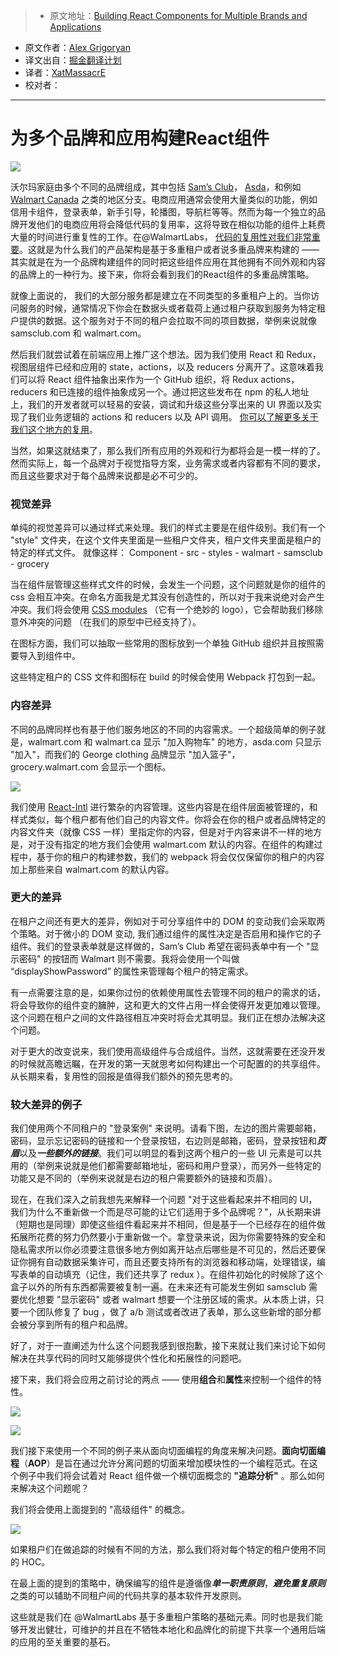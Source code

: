 > * 原文地址：[Building React Components for Multiple Brands and Applications](https://medium.com/walmartlabs/building-react-components-for-multiple-brands-and-applications-7e9157a39db4#.7tbsp6vsz)
* 原文作者：[Alex Grigoryan](https://medium.com/@lexgrigoryan)
* 译文出自：[掘金翻译计划](https://github.com/xitu/gold-miner)
* 译者：[XatMassacrE](https://github.com/XatMassacrE) 
* 校对者：

---

# 为多个品牌和应用构建React组件

![](https://cdn-images-1.medium.com/max/1600/1*7bG_2QAIOzbKNeesEkkTzg.png)

沃尔玛家庭由多个不同的品牌组成，其中包括 [Sam’s Club](https://www.samsclub.com/)， [Asda](http://www.asda.com/)，和例如 [Walmart Canada](http://www.walmart.ca/en) 之类的地区分支。电商应用通常会使用大量类似的功能，例如信用卡组件，登录表单，新手引导，轮播图，导航栏等等。然而为每一个独立的品牌开发他们的电商应用将会降低代码的复用率，这将导致在相似功能的组件上耗费大量的时间进行重复性的工作。在@WalmartLabs， [代码的复用性对我们非常重要](https://medium.com/walmartlabs/how-to-achieve-reusability-with-react-components-81edeb7fb0e0#.arwumefxh)。这就是为什么我们的产品架构是基于多重租户或者说多重品牌来构建的 —— 其实就是在为一个品牌构建组件的同时把这些组件应用在其他拥有不同外观和内容的品牌上的一种行为。接下来，你将会看到我们的React组件的多重品牌策略。

就像上面说的， 我们的大部分服务都是建立在不同类型的多重租户上的。当你访问服务的时候，通常情况下你会在数据头或者载荷上通过租户获取到服务为特定租户提供的数据。这个服务对于不同的租户会拉取不同的项目数据，举例来说就像 samsclub.com 和 walmart.com。

然后我们就尝试着在前端应用上推广这个想法。因为我们使用 React 和 Redux，视图层组件已经和应用的 state，actions，以及 reducers 分离开了。这意味着我们可以将 React 组件抽象出来作为一个 GitHub 组织，将 Redux actions，reducers 和已连接的组件抽象成另一个。通过把这些发布在 npm 的私人地址上，我们的开发者就可以轻易的安装，调试和升级这些分享出来的 UI 界面以及实现了我们业务逻辑的 actions 和 reducers 以及 API 调用。 [你可以了解更多关于我们这个地方的复用](https://medium.com/walmartlabs/how-to-achieve-reusability-with-react-components-81edeb7fb0e0#.arwumefxh)。

当然，如果这就结束了，那么我们所有应用的外观和行为都将会是一模一样的了。然而实际上，每一个品牌对于视觉指导方案，业务需求或者内容都有不同的要求，而且这些要求对于每个品牌来说都是必不可少的。

### 视觉差异

单纯的视觉差异可以通过样式来处理。我们的样式主要是在组件级别。我们有一个 "style" 文件夹，在这个文件夹里面是一些租户文件夹，租户文件夹里面是租户的特定的样式文件。
就像这样：
    Component
    - src
    - styles
      - walmart
      - samsclub
      - grocery

当在组件层管理这些样式文件的时候，会发生一个问题，这个问题就是你的组件的 css 会相互冲突。在命名方面我是尤其没有创造性的，所以对于我来说绝对会产生冲突。我们将会使用 [CSS modules](https://github.com/css-modules/css-modules) （它有一个绝妙的 logo），它会帮助我们移除意外冲突的问题 （在我们的原型中已经支持了）。

在图标方面，我们可以抽取一些常用的图标放到一个单独 GitHub 组织并且按照需要导入到组件中。

这些特定租户的 CSS 文件和图标在 build 的时候会使用 Webpack 打包到一起。

### 内容差异

不同的品牌同样也有基于他们服务地区的不同的内容需求。一个超级简单的例子就是，walmart.com 和 walmart.ca 显示 "加入购物车" 的地方，asda.com 只显示 "加入"，而我们的 George clothing 品牌显示 "加入篮子"，grocery.walmart.com 会显示一个图标。

![](https://cdn-images-1.medium.com/max/1600/1*a-3DlvR6-xabNhFenEcRkg.png)

我们使用 [React-Intl](https://github.com/yahoo/react-intl) 进行繁杂的内容管理。这些内容是在组件层面被管理的，和样式类似，每个租户都有他们自己的内容文件。你将会在你的租户或者品牌特定的内容文件夹（就像 CSS 一样）里指定你的内容，但是对于内容来讲不一样的地方是，对于没有指定的地方我们会使用 walmart.com 默认的内容。在组件的构建过程中，基于你的租户的构建参数，我们的 webpack 将会仅仅保留你的租户的内容加上那些来自 walmart.com 的默认内容。

### 更大的差异

在租户之间还有更大的差异，例如对于可分享组件中的 DOM 的变动我们会采取两个策略。对于微小的 DOM 变动, 我们通过组件的属性决定是否启用和操作它的子组件。我们的登录表单就是这样做的，Sam’s Club 希望在密码表单中有一个 "显示密码" 的按钮而 Walmart 则不需要。我将会使用一个叫做 “displayShowPassword” 的属性来管理每个租户的特定需求。

有一点需要注意的是，如果你过份的依赖使用属性去管理不同的租户的需求的话，将会导致你的组件变的臃肿，这和更大的文件占用一样会使得开发更加难以管理。这个问题在租户之间的文件路径相互冲突时将会尤其明显。我们正在想办法解决这个问题。

对于更大的改变说来，我们使用高级组件与合成组件。当然，这就需要在还没开发的时候就高瞻远瞩，在开发的第一天就思考如何构建出一个可配置的的共享组件。从长期来看，复用性的回报是值得我们额外的预先思考的。

### 较大差异的例子

我们使用两个不同租户的 "登录案例" 来说明。请看下图，左边的图片需要邮箱，密码，显示忘记密码的链接和一个登录按钮，右边则是邮箱，密码，登录按钮和***页眉***以及***一些额外的链接***。我们可以明显的看到这两个租户的一些 UI 元素是可以共用的（举例来说就是他们都需要邮箱地址，密码和用户登录），而另外一些特定的功能又是不同的（举例来说就是右边的租户需要额外的链接和页眉）。

现在，在我们深入之前我想先来解释一个问题 "对于这些看起来并不相同的 UI，我们为什么不重新做一个而是尽可能的让它们适用于多个品牌呢？"，从长期来讲（短期也是同理）即使这些组件看起来并不相同，但是基于一个已经存在的组件做拓展所花费的努力仍然要小于重新做一个。拿登录来说，因为你需要特殊的安全和隐私需求所以你必须要注意很多地方例如离开站点后哪些是不可见的，然后还要保证你拥有自动数据采集许可，而且还要支持所有的浏览器和移动端，处理错误，编写表单的自动填充（记住，我们还共享了 redux ）。在组件初始化的时候除了这个盒子以外的所有东西都需要被复制一遍。在未来还有可能发生例如 samsclub 需要优化想要 "显示密码" 或者 walmart 想要一个注册区域的需求。从本质上讲，只要一个团队修复了 bug ，做了 a/b 测试或者改进了表单，那么这些新增的部分都会被分享到所有的租户和品牌。

好了，对于一直阐述为什么这个问题我感到很抱歉，接下来就让我们来讨论下如何解决在共享代码的同时又能够提供个性化和拓展性的问题吧。

接下来，我们将会应用之前讨论的两点 —— 使用**组合**和**属性**来控制一个组件的特性。

![](https://cdn-images-1.medium.com/max/1600/1*3w8MYZu8-HuChhbQPSrlSg.gif)


![](https://cdn-images-1.medium.com/max/1600/0*X8Kmo4nhFo0ZvJea.)

我们接下来使用一个不同的例子来从面向切面编程的角度来解决问题。**面向切面编程**（**AOP**）是旨在通过允许分离问题的切面来增加模块性的一个编程范式。在这个例子中我们将会试着对 React 组件做一个横切面概念的 **"追踪分析"** 。那么如何来解决这个问题呢？

我们将会使用上面提到的 "高级组件" 的概念。

![](https://cdn-images-1.medium.com/max/1600/0*7Dfmiy7JH4clBEnW.)

如果租户们在做追踪的时候有不同的方法，那么我们将对每个特定的租户使用不同的 HOC。

在最上面的提到的策略中，确保编写的组件是遵循像***单一职责原则***，***避免重复原则*** 之类的可以辅助不同租户间的代码共享的基本软件开发原则。

这些就是我们在 @WalmartLabs 基于多重租户策略的基础元素。同时也是我们能够开发出健壮，可维护的并且在不牺牲本地化和品牌化的前提下共享一个通用后端的应用的至关重要的基石。